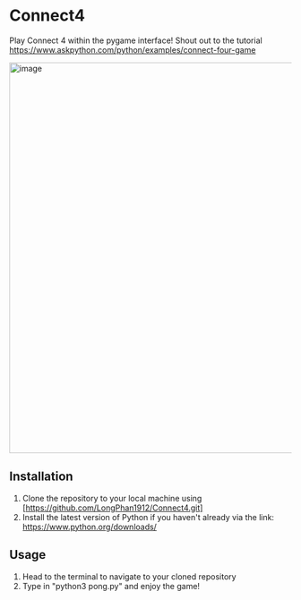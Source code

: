 # Connect4

Play Connect 4 within the pygame interface!
Shout out to the tutorial https://www.askpython.com/python/examples/connect-four-game

<img width="698" alt="image" src="https://github.com/LongPhan1912/Connect4/assets/46760280/d2fbfa30-3f93-494c-83c9-fa1815eb261e">

## Installation ##
1. Clone the repository to your local machine using [https://github.com/LongPhan1912/Connect4.git]
2. Install the latest version of Python if you haven't already via the link: https://www.python.org/downloads/

## Usage ##
1. Head to the terminal to navigate to your cloned repository
2. Type in "python3 pong.py" and enjoy the game!
